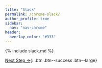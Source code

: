 ```yaml
---
title: "Slack"
permalink: /chrome-slack/
author_profile: true
sidebar:
  nav: "nav-chrome"
header:
  overlay_color: "#333"
---
```


{% include slack.md %}

[Next Step &rarr;](/chrome-vpn){: .btn .btn--success .btn--large}
